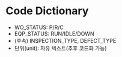# Code Dictionary
- WO_STATUS: P/R/C
- EQP_STATUS: RUN/IDLE/DOWN
- (후속) INSPECTION_TYPE, DEFECT_TYPE
- 단위(unit): 자유 텍스트(추후 코드화 가능)
